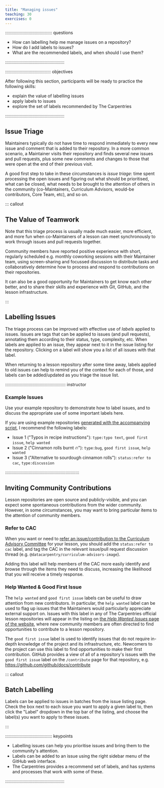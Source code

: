 ```yaml
---
title: "Managing issues"
teaching: 30
exercises: 0
---
```


:::::::::::::::::::::::::::::::::::::: questions

- How can labelling help me manage issues on a repository?
- How do I add labels to issues?
- What are the recommended labels, and when should I use them?

::::::::::::::::::::::::::::::::::::::::::::::::

::::::::::::::::::::::::::::::::::::: objectives

After following this section, participants will be ready to practice the following skills:

- explain the value of labelling issues
- apply labels to issues
- explore the set of labels recommended by The Carpentries

::::::::::::::::::::::::::::::::::::::::::::::::

## Issue Triage

Maintainers typically do not have time to respond immediately to
every new issue and comment that is added to their repository.
In a more common scenario, a Maintainer visits their repository and finds
several new issues and pull requests,
plus some new comments and changes to those that were open at the end of their previous visit.

A good first step to take in these circumstances is _issue triage_:
time spent processing the open issues and figuring out what should be prioritised,
what can be closed, what needs to be brought to the attention of others in the community
(co-Maintainers, Curriculum Advisors, would-be contributors, Core Team, etc),
and so on.

::: callout

## The Value of Teamwork

Note that this triage process is usually made much easier, more efficient, and more fun
when co-Maintainers of a lesson can meet synchronously to
work through issues and pull requests together.

Community members have reported positive experience with short,
regularly scheduled e.g. monthly coworking sessions with their Maintainer team,
using screen-sharing and focussed discussion to distribute tasks and
collaboratively determine how to process and respond to contributions on their repositories.

It can also be a good opportunity for Maintainers to get know each other better,
and to share their skills and experience with Git, GitHub, and the lesson infrastructure.

:::

## Labelling Issues

The triage process can be improved with effective use of _labels_ applied to issues.
Issues are tags that can be applied to issues (and pull requests),
annotating them according to their status, type, complexity, etc.
When labels are applied to an issue,
they appear next to it in the issue listing for the repository.
Clicking on a label will show you a list of all issues with that label.

When returning to a lesson repository after some time away,
labels applied to old issues can help to remind you of the context for each of those,
and labels can be added/updated as you triage the issue list.

::::::::::::::::::::::::::::::::::::::::::::::::: instructor

### Example Issues

Use your example repository to demonstrate how to label issues,
and to discuss the appropriate use of some important labels here.

If you are using example repositories [generated with the accompanying script](instructors/instructor-notes.md),
I recommend the following labels:

* Issue 1 ("Typos in recipe instructions"): `type:typo text`, `good first issue`, `help wanted`
* Issue 2 ("Cinnamon rolls burnt 🔥"): `type:bug`, `good first issue`, `help wanted`
* Issue 3 ("Alternative to sourdough cinnamon rolls"): `status:refer to cac`, `type:discussion`

::::::::::::::::::::::::::::::::::::::::::::::::::::::::::::

## Inviting Community Contributions

Lesson repositories are open source and publicly-visible,
and you can expect some spontaneous contributions from the wider community.
However, in some circumstances, you may want to bring particular items
to the attention of community members.

### Refer to CAC

When you want or need to
[refer an issue/contribution to the Curriculum Advisory Committee](https://carpentries.github.io/maintainer-onboarding/04-communicate-advisors.html)
for your lesson, you should add the `status:refer to cac` label,
and tag the CAC in the relevant issue/pull request discussion thread
(e.g. `@datacarpentry/curriculum-advisors-image`).

Adding this label will help members of the CAC more easily identify and
browse through the items they need to discuss,
increasing the likelihood that you will receive a timely response.

### Help Wanted & Good First Issue

The `help wanted` and `good first issue` labels can be useful to draw attention
from new contributors.
In particular,
the `help wanted` label can be used to flag up issues that the Maintainers
would particularly appreciate external support on.
Issues with this label in any of The Carpentries official lesson repositories
will appear in the listing on
[the _Help Wanted Issues_ page of the website](https://carpentries.org/help-wanted-issues/),
where new community members are often directed to find opportunities to contribute to
a lesson repository.

The `good first issue` label is used to identify issues that do not require in-depth knowledge
of the project and its infrastructure, etc.
Newcomers to the project can use this label to find opportunities to make their first contribution.
GitHub provides a view of all of a repository's issues with the `good first issue` label
on the `/contribute` page for that repository, e.g. https://github.com/github/docs/contribute

::: callout

## Batch Labelling

Labels can be applied to issues in batches from the issue listing page.
Check the box next to each issue you want to apply a given label to,
then click the "Label" dropdown in the top bar of the listing,
and choose the label(s) you want to apply to these issues.

:::

:::::::::::::::::::::::::::::::::::::: keypoints

- Labelling issues can help you prioritise issues and bring them to the community's attention.
- Labels can be added to an issue using the right sidebar menu of the GitHub web interface.
- The Carpentries provides a recommend set of labels, and has systems and processes that work with some of these.

::::::::::::::::::::::::::::::::::::::::::::::::
